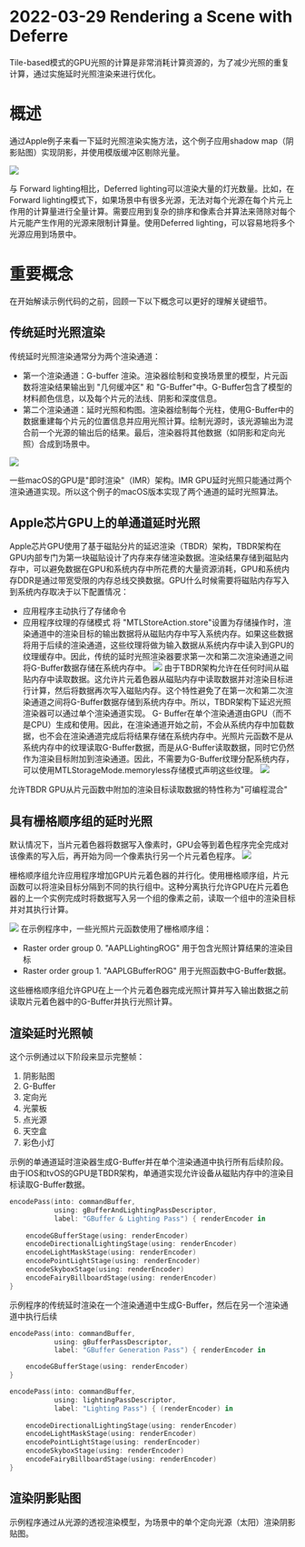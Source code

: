 # 2022-03-29 Rendering a Scene with Deferre

Tile-based模式的GPU光照的计算是非常消耗计算资源的，为了减少光照的重复计算，通过实施延时光照渲染来进行优化。

# 概述

通过Apple例子来看一下延时光照渲染实施方法，这个例子应用shadow map（阴影贴图）实现阴影，并使用模版缓冲区剔除光量。

![](image/image.png "")

与 Forward lighting相比，Deferred lighting可以渲染大量的灯光数量。比如，在Forward lighting模式下，如果场景中有很多光源，无法对每个光源在每个片元上作用的计算量进行全量计算。需要应用到复杂的排序和像素合并算法来筛除对每个片元能产生作用的光源来限制计算量。使用Deferred lighting，可以容易地将多个光源应用到场景中。

# 重要概念

在开始解读示例代码的之前，回顾一下以下概念可以更好的理解关键细节。

## 传统延时光照渲染

传统延时光照渲染通常分为两个渲染通道：

- 第一个渲染通道：G-buffer 渲染。渲染器绘制和变换场景里的模型，片元函数将渲染结果输出到 "几何缓冲区" 和 "G-Buffer"中。G-Buffer包含了模型的材料颜色信息，以及每个片元的法线、阴影和深度信息。
- 第二个渲染通道：延时光照和构图。渲染器绘制每个光柱，使用G-Buffer中的数据重建每个片元的位置信息并应用光照计算。绘制光源时，该光源输出为混合前一个光源的输出后的结果。最后，渲染器将其他数据（如阴影和定向光照）合成到场景中。

![](image/image_1.png "")

一些macOS的GPU是"即时渲染"（IMR）架构。IMR GPU延时光照只能通过两个渲染通道实现。所以这个例子的macOS版本实现了两个通道的延时光照算法。

## Apple芯片GPU上的单通道延时光照

Apple芯片GPU使用了基于磁贴分片的延迟渲染（TBDR）架构，TBDR架构在GPU内部专门为第一块磁贴设计了内存来存储渲染数据。渲染结果存储到磁贴内存中，可以避免数据在GPU和系统内存中所花费的大量资源消耗，GPU和系统内存DDR是通过带宽受限的内存总线交换数据。GPU什么时候需要将磁贴内存写入到系统内存取决于以下配置情况：

- 应用程序主动执行了存储命令
- 应用程序纹理的存储模式
将 "MTLStoreAction.store"设置为存储操作时，渲染通道中的渲染目标的输出数据将从磁贴内存中写入系统内存。如果这些数据将用于后续的渲染通道，这些纹理将做为输入数据从系统内存中读入到GPU的纹理缓存中。因此，传统的延时光照渲染器要求第一次和第二次渲染通道之间将G-Buffer数据存储在系统内存中。
![](image/image_2.png "")
由于TBDR架构允许在任何时间从磁贴内存中读取数据。这允许片元着色器从磁贴内存中读取数据并对渲染目标进行计算，然后将数据再次写入磁贴内存。这个特性避免了在第一次和第二次渲染通道之间将G-Buffer数据存储到系统内存中。所以，TBDR架构下延迟光照渲染器可以通过单个渲染通道实现。
G- Buffer在单个渲染通道由GPU（而不是CPU）生成和使用。因此，在渲染通道开始之前，不会从系统内存中加载数据，也不会在渲染通道完成后将结果存储在系统内存中。光照片元函数不是从系统内存中的纹理读取G-Buffer数据，而是从G-Buffer读取数据，同时它仍然作为渲染目标附加到渲染通道。因此，不需要为G-Buffer纹理分配系统内存，可以使用MTLStorageMode.memoryless存储模式声明这些纹理。
![](image/image_3.png "")

允许TBDR GPU从片元函数中附加的渲染目标读取数据的特性称为"可编程混合"
## 具有栅格顺序组的延时光照
默认情况下，当片元着色器将数据写入像素时，GPU会等到着色程序完全完成对该像素的写入后，再开始为同一个像素执行另一个片元着色程序。
![](image/image_4.png "")

栅格顺序组允许应用程序增加GPU片元着色器的并行化。使用栅格顺序组，片元函数可以将渲染目标分隔到不同的执行组中。这种分离执行允许GPU在片元着色器的上一个实例完成时将数据写入另一个组的像素之前，读取一个组中的渲染目标并对其执行计算。

![](image/image_5.png "")
在示例程序中，一些光照片元函数使用了栅格顺序组：
- Raster order group 0. "AAPLLightingROG" 用于包含光照计算结果的渲染目标
- Raster order group 1. "AAPLGBufferROG" 用于光照函数中G-Buffer数据。

这些栅格顺序组允许GPU在上一个片元着色器完成光照计算并写入输出数据之前读取片元着色器中的G-Buffer并执行光照计算。

## 渲染延时光照帧

这个示例通过以下阶段来显示完整帧：

1. 阴影贴图
2. G-Buffer
3. 定向光
4. 光蒙板
5. 点光源
6. 天空盒
7. 彩色小灯

示例的单通道延时渲染器生成G-Buffer并在单个渲染通道中执行所有后续阶段。由于IOS和tvOS的GPU是TBDR架构，单通道实现允许设备从磁贴内存中的渲染目标读取G-Buffer数据。

```Swift
encodePass(into: commandBuffer, 
           using: gBufferAndLightingPassDescriptor, 
           label: "GBuffer & Lighting Pass") { renderEncoder in
    
    encodeGBufferStage(using: renderEncoder)
    encodeDirectionalLightingStage(using: renderEncoder)
    encodeLightMaskStage(using: renderEncoder)
    encodePointLightStage(using: renderEncoder)
    encodeSkyboxStage(using: renderEncoder)
    encodeFairyBillboardStage(using: renderEncoder)
}
```


示例程序的传统延时渲染在一个渲染通道中生成G-Buffer，然后在另一个渲染通道中执行后续

```Swift
encodePass(into: commandBuffer,
           using: gBufferPassDescriptor,
           label: "GBuffer Generation Pass") { renderEncoder in

    encodeGBufferStage(using: renderEncoder)
}
```


```Swift
encodePass(into: commandBuffer,
           using: lightingPassDescriptor,
           label: "Lighting Pass") { (renderEncoder) in
            
    encodeDirectionalLightingStage(using: renderEncoder)
    encodeLightMaskStage(using: renderEncoder)
    encodePointLightStage(using: renderEncoder)
    encodeSkyboxStage(using: renderEncoder)
    encodeFairyBillboardStage(using: renderEncoder)
}
```


## 渲染阴影贴图

示例程序通过从光源的透视渲染模型，为场景中的单个定向光源（太阳）渲染阴影贴图。











